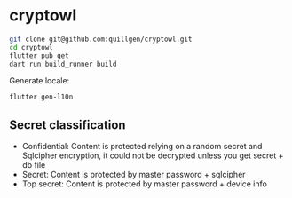# cryptowl

```bash
git clone git@github.com:quillgen/cryptowl.git
cd cryptowl
flutter pub get
dart run build_runner build
```

Generate locale:
```bash
flutter gen-l10n
```


## Secret classification

* Confidential: Content is protected relying on a random secret and Sqlcipher encryption, it could not be decrypted unless you get secret + db file
* Secret: Content is protected by master password + sqlcipher
* Top secret: Content is protected by master password + device info